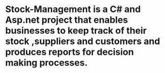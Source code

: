 # Stock-Management is a C# and Asp.net project that enables businesses to keep track of their stock ,suppliers and customers and produces reports for decision making processes.
